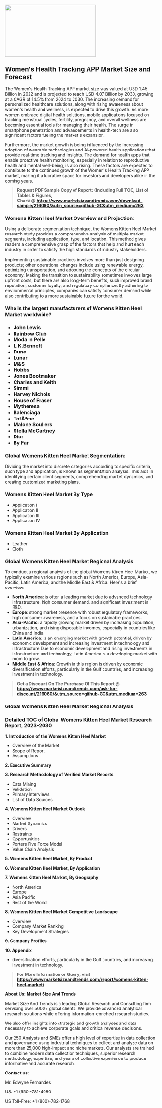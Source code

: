 <p><img class="alignnone size-medium wp-image-20088" src="https://ffe5etoiles.com/wp-content/uploads/2024/12/MST1-300x171.png" alt="" width="300" height="171" /></p><h2>Women's Health Tracking APP Market Size and Forecast</h2><p>The Women's Health Tracking APP market size was valued at USD 1.45 Billion in 2022 and is projected to reach USD 4.07 Billion by 2030, growing at a CAGR of 14.5% from 2024 to 2030. The increasing demand for personalized healthcare solutions, along with rising awareness about women's health and wellness, is expected to drive this growth. As more women embrace digital health solutions, mobile applications focused on tracking menstrual cycles, fertility, pregnancy, and overall wellness are becoming essential tools for managing their health. The surge in smartphone penetration and advancements in health-tech are also significant factors fueling the market's expansion.</p><p>Furthermore, the market growth is being influenced by the increasing adoption of wearable technologies and AI-powered health applications that provide real-time tracking and insights. The demand for health apps that enable proactive health monitoring, especially in relation to reproductive health and mental well-being, is also rising. These factors are expected to contribute to the continued growth of the Women's Health Tracking APP market, making it a lucrative space for investors and developers alike in the coming years.</p></p><blockquote id="" class=""><strong>Request PDF Sample Copy of Report: (Including Full TOC, List of Tables &amp; Figures, Chart)&nbsp;@&nbsp;<strong><a href="https://www.marketsizeandtrends.com/download-sample/216060/&utm_source=github-GC&utm_medium=263" target="_blank">https://www.marketsizeandtrends.com/download-sample/216060/&utm_source=github-GC&utm_medium=263</a></strong></strong></blockquote><h3 id="" class="">Womens Kitten Heel Market&nbsp;Overview and Projection:</h3><p id="" class="">Using a deliberate segmentation technique, the Womens Kitten Heel Market research study provides a comprehensive analysis of multiple market segments, including application, type, and location. This method gives readers a comprehensive grasp of the factors that help and hurt each industry in order to satisfy the high standards of industry stakeholders. <br /> <br />Implementing sustainable practices involves more than just designing products; other operational changes include using renewable energy, optimizing transportation, and adopting the concepts of the circular economy. Making the transition to sustainability sometimes involves large upfront costs, but there are also long-term benefits, such improved brand reputation, customer loyalty, and regulatory compliance. By adhering to environmental principles, companies can satisfy consumer demand while also contributing to a more sustainable future for the world.</p><h3 id="" class="">Who is the largest manufacturers of&nbsp;Womens Kitten Heel Market worldwide?</h3><h3 class=""><p><ul><li>John Lewis </li><li> Rainbow Club </li><li> Moda in Pelle </li><li> L.K.Bennett </li><li> Dune </li><li> Lunar </li><li> M&S </li><li> Hobbs </li><li> Jones Bootmaker </li><li> Charles and Keith </li><li> Simmi </li><li> Harvey Nichols </li><li> House of Fraser </li><li> Mytheresa </li><li> Balenciaga </li><li> TotÃªme </li><li> Malone Souliers </li><li> Stella McCartney </li><li> Dior </li><li> By Far</li></ul></p></h3><h3 id="" class="">Global&nbsp;Womens Kitten Heel Market Segmentation:</h3><p id="" class="">Dividing the market into discrete categories according to specific criteria, such type and application, is known as segmentation analysis. This aids in identifying certain client segments, comprehending market dynamics, and creating customized marketing plans.</p><h3 id="" class="">Womens Kitten Heel Market&nbsp;By Type</h3><p><p><ul><li>Application I</li><li> Application II</li><li> Application III</li><li> Application IV</p></li></ul></p></p><h3 id="" class="">Womens Kitten Heel Market&nbsp;By Application</h3><p class=""><p><ul><li>Leather</li><li> Cloth</li></ul></p></p><h3 id="" class="">Global Womens Kitten Heel Market Regional Analysis</h3><p id="" class="">To conduct a regional analysis of the global Womens Kitten Heel Market, we typically examine various regions such as North America, Europe, Asia-Pacific, Latin America, and the Middle East &amp; Africa. Here's a brief overview:</p><ul><li><strong>North America</strong>: is often a leading market due to advanced technology infrastructure, high consumer demand, and significant investment in R&amp;D.</li><li><strong>Europe</strong>: strong market presence with robust regulatory frameworks, high consumer awareness, and a focus on sustainable practices.</li><li><strong>Asia-Pacific</strong>: a rapidly growing market driven by increasing population, urbanization, and rising disposable incomes, especially in countries like China and India.</li><li><strong>Latin America</strong>: is an emerging market with growth potential, driven by economic development and increasing investment in technology and infrastructure.Due to economic development and rising investments in infrastructure and technology, Latin America is a developing market with room to grow.</li><li><strong>Middle East &amp; Africa</strong>: Growth in this region is driven by economic diversification efforts, particularly in the Gulf countries, and increasing investment in technology.</li></ul><blockquote id="" class=""><strong>Get a Discount On The Purchase Of This Report @ <strong><a href="https://www.marketsizeandtrends.com/ask-for-discount/216060/&utm_source=github-GC&utm_medium=263" target="_blank">https://www.marketsizeandtrends.com/ask-for-discount/216060/&utm_source=github-GC&utm_medium=263</a></strong></strong></blockquote><h3 id="" class="">Global Womens Kitten Heel Market Regional Analysis</h3><h3 id="" class="">Detailed TOC of Global Womens Kitten Heel Market Research Report, 2023-2030</h3><p id="" class=""><strong>1. Introduction of the Womens Kitten Heel Market</strong></p><ul><li>Overview of the Market</li><li>Scope of Report</li><li>Assumptions</li></ul><p id="" class=""><strong>2. Executive Summary</strong></p><p id="" class=""><strong>3. Research Methodology of Verified Market Reports</strong></p><ul><li>Data Mining</li><li>Validation</li><li>Primary Interviews</li><li>List of Data Sources</li></ul><p id="" class=""><strong>4. Womens Kitten Heel Market Outlook</strong></p><ul><li>Overview</li><li>Market Dynamics</li><li>Drivers</li><li>Restraints</li><li>Opportunities</li><li>Porters Five Force Model</li><li>Value Chain Analysis</li></ul><p id="" class=""><strong>5. Womens Kitten Heel Market, By Product</strong></p><p id="" class=""><strong>6. Womens Kitten Heel Market, By Application</strong></p><p id="" class=""><strong>7. Womens Kitten Heel Market, By Geography</strong></p><ul><li>North America</li><li>Europe</li><li>Asia Pacific</li><li>Rest of the World</li></ul><p id="" class=""><strong>8. Womens Kitten Heel Market Competitive Landscape</strong></p><ul><li>Overview</li><li>Company Market Ranking</li><li>Key Development Strategies</li></ul><p id="" class=""><strong>9. Company Profiles</strong></p><p id="" class=""><strong>10. Appendix</strong></p><ul><li>diversification efforts, particularly in the Gulf countries, and increasing investment in technology.</li></ul><blockquote id="" class=""><strong>For More Information or Query, visit <strong><strong><a href="https://www.marketsizeandtrends.com/report/womens-kitten-heel-market/" target="_blank">https://www.marketsizeandtrends.com/report/womens-kitten-heel-market/</a></strong></strong></strong></blockquote><p id="" class=""><strong>About Us: Market Size And Trends</strong></p><p id="" class="">Market Size And Trends is a leading Global Research and Consulting firm servicing over 5000+ global clients. We provide advanced analytical research solutions while offering information-enriched research studies.</p><p id="" class="">We also offer insights into strategic and growth analyses and data necessary to achieve corporate goals and critical revenue decisions.</p><p id="" class="">Our 250 Analysts and SMEs offer a high level of expertise in data collection and governance using industrial techniques to collect and analyze data on more than 25,000 high-impact and niche markets. Our analysts are trained to combine modern data collection techniques, superior research methodology, expertise, and years of collective experience to produce informative and accurate research.</p><p id="" class=""><strong>Contact us:</strong></p><p id="" class="">Mr. Edwyne Fernandes</p><p id="" class="">US: +1 (650)-781-4080</p><p id="" class="">US Toll-Free: +1 (800)-782-1768</p>
